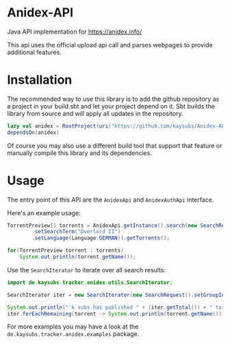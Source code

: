 # Anidex-API
Java API implementation for https://anidex.info/

This api uses the official upload api call and parses webpages to provide additional features.

# Installation
The recommended way to use this library is to add the github repository as a project in your build.sbt and let your project depend on it.
Sbt builds the library from source and will apply all updates in the repository.
``` sbt
lazy val anidex = RootProject(uri("https://github.com/kaysubs/Anidex-API.git"))
dependsOn(anidex)
```
Of course you may also use a different build tool that support that feature or manually compile this library and its dependencies.

# Usage
The entry point of this API are the `AnidexApi` and `AnidexAuthApi` interface.

Here's an example usage:
```Java
TorrentPreview[] torrents = AnidexApi.getInstance().search(new SearchRequest()
        .setSearchTerm("Overlord II")
        .setLanguage(Language.GERMAN)).getTorrents();

for(TorrentPreview torrent : torrents)
    System.out.println(torrent.getName());
```

Use the `SearchIterator` to iterate over all search results:
```Java
import de.kaysubs.tracker.anidex.utils.SearchIterator;

SearchIterator iter = new SearchIterator(new SearchRequest().setGroupId(310));

System.out.println("'k subs has published " + (iter.getTotal()) + " torrents:");
iter.forEachRemaining(torrent -> System.out.println(torrent.getName()));
```

For more examples you may have a look at the `de.kaysubs.tracker.anidex.examples` package.
